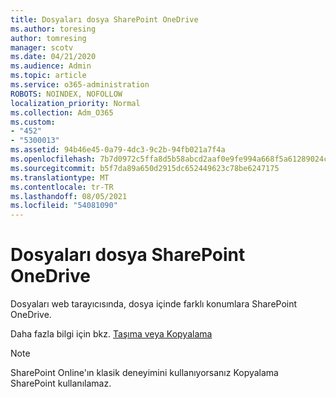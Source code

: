 ```yaml
---
title: Dosyaları dosya SharePoint OneDrive
ms.author: toresing
author: tomresing
manager: scotv
ms.date: 04/21/2020
ms.audience: Admin
ms.topic: article
ms.service: o365-administration
ROBOTS: NOINDEX, NOFOLLOW
localization_priority: Normal
ms.collection: Adm_O365
ms.custom:
- "452"
- "5300013"
ms.assetid: 94b46e45-0a79-4dc3-9c2b-94fb021a7f4a
ms.openlocfilehash: 7b7d0972c5ffa8d5b58abcd2aaf0e9fe994a668f5a61289024c98f0cc0242547
ms.sourcegitcommit: b5f7da89a650d2915dc652449623c78be6247175
ms.translationtype: MT
ms.contentlocale: tr-TR
ms.lasthandoff: 08/05/2021
ms.locfileid: "54081090"
---
```

# <a name="copy-files-in-sharepoint-and-onedrive"></a>Dosyaları dosya SharePoint OneDrive

Dosyaları web tarayıcısında, dosya içinde farklı konumlara SharePoint OneDrive.

Daha fazla bilgi için bkz. [Taşıma veya Kopyalama](https://support.microsoft.com/office/00e2f483-4df3-46be-a861-1f5f0c1a87bc)

> [!NOTE]
>  SharePoint Online'ın klasik deneyimini kullanıyorsanız Kopyalama SharePoint kullanılamaz.
